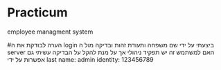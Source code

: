 # Practicum
employee managment system 

#הערה לבודקת
את ה login ביצעתי על ידי שם משפחה ותעודת זהות 
ובדיקה מול ה server האם למשתמש זה יש תפקיד ניהולי 
אך  על מנת להקל על הבדיקה עשיתי גם אפשרות 
על ידי 
last name:  admin
identity:  123456789